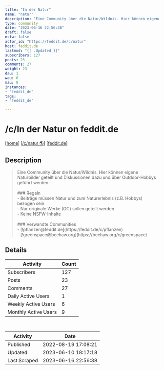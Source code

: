 ```yaml
---
title: "In der Natur" 
name: "natur"
description: "Eine Community über die Natur/Wildnis. Hier können eigene Naturbilder geteilt und Diskussionen dazu und über Outdoor-Hobbys geführt werden.### Regeln- Beiträge müssen Natur und zum Naturerlebnis (z.B. Hobbys) bezogen sein- Nur originale Werke (OC) sollen geteilt werden- Keine NSFW-Inhalte### Verwandte Communities- [!pflanzen@feddit.de](https://feddit.de/c/pflanzen)- [!greenspace@beehaw.org](https://beehaw.org/c/greenspace)"
type: community
date: "2023-06-16 22:56:38"
draft: false
nsfw: false
actor_id: "https://feddit.de/c/natur"
host: feddit.de
lastmod: "{[ .Updated }}"
subscribers: 127
posts: 23
comments: 27
weight: 23
dau: 1
wau: 6
mau: 9
instances:
- "feddit_de"
tags: 
- "feddit_de"

---
```


# /c/In der Natur on feddit.de

[[home](/)]
[[/c/natur 🌎](https://feddit.de/c/natur)]
[[feddit.de](/instances/feddit_de)]


## Description 

<blockquote class="description">
Eine Community über die Natur/Wildnis. Hier können eigene Naturbilder geteilt und Diskussionen dazu und über Outdoor-Hobbys geführt werden.<br><br>### Regeln<br>- Beiträge müssen Natur und zum Naturerlebnis (z.B. Hobbys) bezogen sein<br>- Nur originale Werke (OC) sollen geteilt werden<br>- Keine NSFW-Inhalte<br><br>### Verwandte Communities<br>- [!pflanzen@feddit.de](https://feddit.de/c/pflanzen)<br>- [!greenspace@beehaw.org](https://beehaw.org/c/greenspace)
</blockquote>


## Details

| Activity | Count  |
|----------------------|---|
| Subscribers          | 127 |
| Posts                | 23  |
| Comments             | 27  |
| Daily Active Users   | 1  |
| Weekly Active Users  | 6  |
| Monthly Active Users | 9  |

<br>

| Activity | Date |
|----------------------|---|
| Published            | 2022-08-19 17:08:21 |
| Updated              | 2023-06-10 18:17:18 |
| Last Scraped         | 2023-06-16 22:56:38 |
